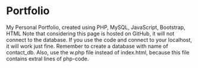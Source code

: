 # Portfolio
My Personal Portfolio, created using PHP, MySQL, JavaScript, Bootstrap, HTML
Note that considering this page is hosted on GitHub, it will not connect to the database. If you use the code and connect to your localhost, it will work just fine. Remember to create a database with name of contact_db.
Also, use the w.php file instead of index.html, because this file contains extral lines of php-code.
